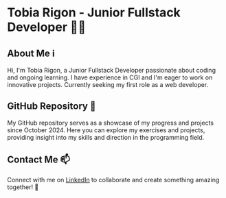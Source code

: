 # Tobia Rigon - Junior Fullstack Developer 👨‍💻

## About Me ℹ️

Hi, I'm Tobia Rigon, a Junior Fullstack Developer passionate about coding and ongoing learning.
I have experience in CGI and I'm eager to work on innovative projects.
Currently seeking my first role as a web developer.

## GitHub Repository 🚀

My GitHub repository serves as a showcase of my progress and projects since October 2024.
Here you can explore my exercises and projects, providing insight into my skills and direction in the programming field.

## Contact Me 📫

Connect with me on [LinkedIn](https://www.linkedin.com/in/tobia-rigon-ba0b051a2/) to collaborate and create something amazing together! 🌟


